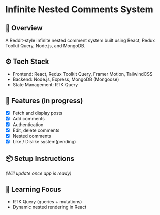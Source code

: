 # Infinite Nested Comments System

## 📝 Overview
A Reddit-style infinite nested comment system built using React, Redux Toolkit Query, Node.js, and MongoDB.

## ⚙️ Tech Stack
- Frontend: React, Redux Toolkit Query, Framer Motion, TailwindCSS
- Backend: Node.js, Express, MongoDB (Mongoose)
- State Management: RTK Query

## 🚀 Features (in progress)
- [x] Fetch and display posts
- [x] Add comments
- [x] Authentication
- [x] Edit, delete comments
- [x] Nested comments
- [x] Like / Dislike system(pending)

## 📦 Setup Instructions
*(Will update once app is ready)*

## 🧠 Learning Focus
- RTK Query (queries + mutations)
- Dynamic nested rendering in React

